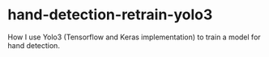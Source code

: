 # hand-detection-retrain-yolo3
How I use Yolo3 (Tensorflow and Keras implementation) to train a model for hand detection.
